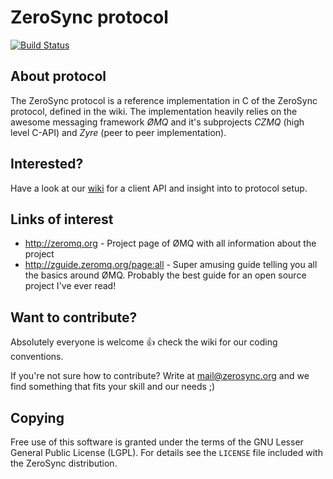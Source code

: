 # ZeroSync protocol

[![Build Status](https://travis-ci.org/zerosync/protocol.png)](https://travis-ci.org/zerosync/protocol)

## About protocol

The ZeroSync protocol is a reference implementation in C of the ZeroSync protocol, defined in the wiki.
The implementation heavily relies on the awesome messaging framework *ØMQ* and it's subprojects *CZMQ* (high level C-API) and *Zyre* (peer to peer implementation).

## Interested?

Have a look at our [wiki](http://wiki.libzs.zerosync.org) for a client API and insight into to protocol setup.

## Links of interest

* http://zeromq.org - Project page of ØMQ with all information about the project
* http://zguide.zeromq.org/page:all - Super amusing guide telling you all the basics around ØMQ. Probably the best guide for an open source project I've ever read! 

## Want to contribute?

Absolutely everyone is welcome :+1: check the wiki for our coding conventions.

If you're not sure how to contribute? Write at mail@zerosync.org and we find something that fits your skill and our needs ;)

## Copying

Free use of this software is granted under the terms of the GNU Lesser General
Public License (LGPL). For details see the `LICENSE` file included with the ZeroSync distribution.
